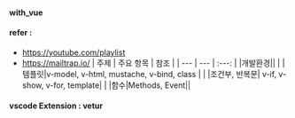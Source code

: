 #### with_vue
#### refer : 
+ https://youtube.com/playlist
+ https://mailtrap.io/
| 주제 | 주요 항목 | 참조 |
| --- | --- | :---: |
|개발환경|| |
|템플릿|v-model, v-html, mustache, v-bind, class | |
|조건부, 반복문| v-if, v-show, v-for, template| |
|함수|Methods, Event||
#### vscode Extension : vetur

